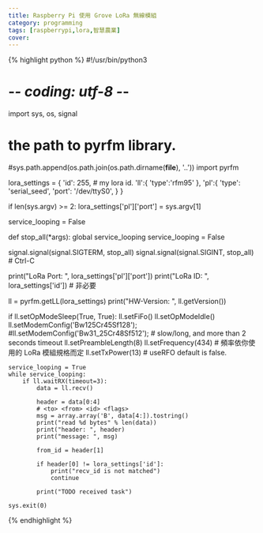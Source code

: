 ```yaml
---
title: Raspberry Pi 使用 Grove LoRa 無線模組
category: programming
tags: [raspberrypi,lora,智慧農業]
cover:
---
```



<!--more-->


{% highlight python %}
#!/usr/bin/python3
# -*- coding: utf-8 -*-
import sys, os, signal
# the path to pyrfm library.
#sys.path.append(os.path.join(os.path.dirname(__file__), '..'))
import pyrfm

lora_settings = {
    'id': 255, # my lora id.
    'll':{
        'type':'rfm95'
    },
    'pl':{
        'type': 'serial_seed',
        'port': '/dev/ttyS0',
    }
}

if len(sys.argv) >= 2:
    lora_settings['pl']['port'] = sys.argv[1]

service_looping = False

def stop_all(*args):
    global service_looping
    service_looping = False

signal.signal(signal.SIGTERM, stop_all)
signal.signal(signal.SIGINT,  stop_all)  # Ctrl-C


print("LoRa Port: ", lora_settings['pl']['port'])
print("LoRa ID: ", lora_settings['id']) # 非必要

ll = pyrfm.getLL(lora_settings)
print("HW-Version: ", ll.getVersion())

if ll.setOpModeSleep(True, True):
    ll.setFiFo()
    ll.setOpModeIdle()
    ll.setModemConfig('Bw125Cr45Sf128');
    #ll.setModemConfig('Bw31_25Cr48Sf512');  # slow/long, and more than 2 seconds timeout
    ll.setPreambleLength(8)
    ll.setFrequency(434) # 頻率依你使用的 LoRa 模組規格而定
    ll.setTxPower(13) # useRFO default is false.

    service_looping = True
    while service_looping:
        if ll.waitRX(timeout=3):
            data = ll.recv()

            header = data[0:4]
            # <to> <from> <id> <flags>
            msg = array.array('B', data[4:]).tostring()
            print("read %d bytes" % len(data))
            print("header: ", header)
            print("message: ", msg)

            from_id = header[1]

            if header[0] != lora_settings['id']:
                print("recv_id is not matched")
                continue
                
            print("TODO received task")

    sys.exit(0)

{% endhighlight %}


